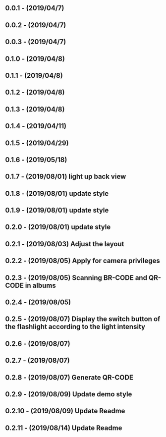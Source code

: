## 0.0.1 - (2019/04/7)
## 0.0.2 - (2019/04/7)
## 0.0.3 - (2019/04/7)
## 0.1.0 - (2019/04/8)
## 0.1.1 - (2019/04/8)
## 0.1.2 - (2019/04/8)
## 0.1.3 - (2019/04/8)
## 0.1.4 - (2019/04/11)
## 0.1.5 - (2019/04/29)
## 0.1.6 - (2019/05/18)
## 0.1.7 - (2019/08/01)  light up  back view
## 0.1.8 - (2019/08/01)  update style
## 0.1.9 - (2019/08/01)  update style
## 0.2.0 - (2019/08/01)  update style
## 0.2.1 - (2019/08/03)  Adjust the layout
## 0.2.2 - (2019/08/05)  Apply for camera privileges
## 0.2.3 - (2019/08/05)  Scanning BR-CODE and QR-CODE in albums
## 0.2.4 - (2019/08/05)
## 0.2.5 - (2019/08/07)  Display the switch button of the flashlight according to the light intensity
## 0.2.6 - (2019/08/07)
## 0.2.7 - (2019/08/07)
## 0.2.8 - (2019/08/07)  Generate QR-CODE
## 0.2.9 - (2019/08/09)  Update demo style
## 0.2.10 - (2019/08/09)  Update Readme
## 0.2.11 - (2019/08/14)  Update Readme